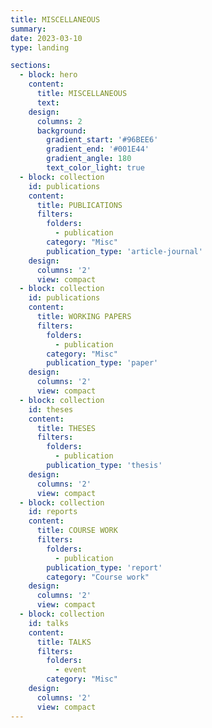 ```yaml
---
title: MISCELLANEOUS
summary: 
date: 2023-03-10
type: landing

sections: 
  - block: hero
    content:
      title: MISCELLANEOUS
      text: 
    design:
      columns: 2
      background:
        gradient_start: '#96BEE6'
        gradient_end: '#001E44'
        gradient_angle: 180
        text_color_light: true
  - block: collection
    id: publications
    content:
      title: PUBLICATIONS
      filters:
        folders: 
          - publication
        category: "Misc"
        publication_type: 'article-journal'
    design:
      columns: '2'
      view: compact
  - block: collection
    id: publications
    content:
      title: WORKING PAPERS
      filters:
        folders: 
          - publication
        category: "Misc"
        publication_type: 'paper'
    design:
      columns: '2'
      view: compact
  - block: collection
    id: theses
    content:
      title: THESES
      filters:
        folders: 
          - publication
        publication_type: 'thesis'
    design:
      columns: '2'
      view: compact
  - block: collection
    id: reports
    content:
      title: COURSE WORK
      filters:
        folders: 
          - publication
        publication_type: 'report'
        category: "Course work"
    design:
      columns: '2'
      view: compact
  - block: collection
    id: talks
    content:
      title: TALKS
      filters:
        folders: 
          - event
        category: "Misc"
    design:
      columns: '2'
      view: compact
---
```


